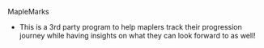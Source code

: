 MapleMarks
- This is a 3rd party program to help maplers track their progression journey while having insights on what they can look forward to as well!

